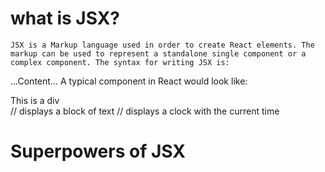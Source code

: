 # what is JSX?

    JSX is a Markup language used in order to create React elements. The markup can be used to represent a standalone single component or a complex component. The syntax for writing JSX is:
<OpeningTag>...Content...</ClosingTag>
<OpeningTag />
A typical component in React would look like:
<div>This is a div</div> // displays a block of text
<Clock timezone="gmt" /> // displays a clock with the current time

# Superpowers of JSX


 
   




